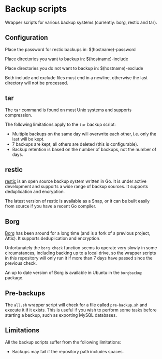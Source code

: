 # Backup scripts

Wrapper scripts for various backup systems (currently: borg, restic and tar).

## Configuration

Place the password for restic backups in: $(hostname)-password

Place directories you want to backup in: $(hostname)-include

Place directories you do not want to backup in: $(hostname)-exclude

Both include and exclude files must end in a newline, otherwise the last directory will not be processed.

## tar

The `tar` command is found on most Unix systems and supports compression.

The following limitations apply to the `tar` backup script:

 * Multiple backups on the same day will overwrite each other, i.e. only the last will be kept.
 * 7 backups are kept, all others are deleted (this is configurable).
 * Backup retention is based on the number of backups, not the number of days.

## restic

[restic](https://restic.net/) is an open source backup system written in Go. It is under active development and supports a wide range of backup sources. It supports deduplication and encryption.

The latest version of restic is available as a Snap, or it can be built easily from source if you have a recent Go compiler.

## Borg

[Borg](https://www.borgbackup.org/) has been around for a long time (and is a fork of a previous project, Attic). It supports deduplication and encryption.

Unfortunately the `borg check` function seems to operate very slowly in some circumstances, including backing up to a local drive, so the wrapper scripts in this repository will only run it if more than 7 days have passed since the previous check.

An up to date version of Borg is available in Ubuntu in the `borgbackup` package.

## Pre-backups

The `all.sh` wrapper script will check for a file called `pre-backup.sh` and
execute it if it exists. This is useful if you wish to perform some tasks
before starting a backup, such as exporting MySQL databases.

## Limitations

All the backup scripts suffer from the following limitations:

 * Backups may fail if the repository path includes spaces.

